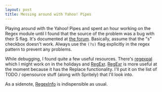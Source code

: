 ```yaml
---
layout: post
title: Messing around with Yahoo! Pipes
---
```


Playing around with the Yahoo! Pipes and spent an hour working on the Regex module until I found that the source of the problem was a bug with their S flag. 
It's documented at [the forum](http://discuss.pipes.yahoo.com/Message_Boards_for_Pipes/threadview?m=te&bn=pip-DeveloperHelp&tid=4415&mid=4415&tof=131&frt=2#4415).
Basically, assume that the "s" checkbox doesn't work. Always use the `(?s)` flag explicitly in the regex pattern to prevent any problems.

While debugging, I found quite a few useful resources. There's [regexpal][] which I might work on in the holidays and [RegExr][]. [RegExr][] is more useful at the moment because it has the Replace functionality. I'll put it on the list of TODO / opensource stuff (along with Spritely) that I'll look into.

As a sidenote, [RegexInfo][] is indispensible as usual.

[regexpal]: http://regexpal.com/ 
[RegExr]: http://gskinner.com/RegExr/
[regexinfo]: http://www.regular-expressions.info/
